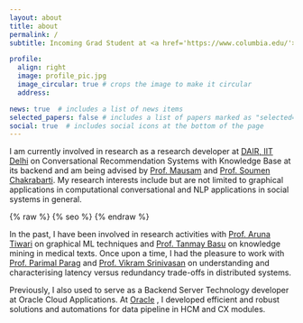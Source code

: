 ```yaml
---
layout: about
title: about
permalink: /
subtitle: Incoming Grad Student at <a href='https://www.columbia.edu/'>Columbia University</a>

profile:
  align: right
  image: profile_pic.jpg
  image_circular: true # crops the image to make it circular
  address:

news: true  # includes a list of news items
selected_papers: false # includes a list of papers marked as "selected={true}"
social: true  # includes social icons at the bottom of the page
---
```




I am currently involved in research as a research developer at <a href='https://github.com/dair-iitd'>DAIR, IIT Delhi</a> on Conversational Recommendation Systems with Knowledge Base at its backend and am being advised by [Prof. Mausam](https://www.cse.iitd.ac.in/~mausam/index.html) and [Prof. Soumen Chakrabarti](https://www.cse.iitb.ac.in/~soumen/). My research interests include but are not limited to graphical applications in computational conversational and NLP applications in social systems in general.

{% raw  %}
{% seo %}
{% endraw %}


In the past, I have been involved in research activities with [Prof. Aruna Tiwari](https://iiti.ac.in/people/~artiwari/) on graphical ML techniques and [Prof. Tanmay Basu](https://sites.google.com/view/tanmaybasu/) on knowledge mining in medical texts. Once upon a time, I had the pleasure to work with [Prof. Parimal Parag](https://ece.iisc.ac.in/~parimal/) and [Prof. Vikram Srinivasan](https://eecs.iisc.ac.in/people/vikram-srinivasan/) on understanding and characterising latency versus redundancy trade-offs in distributed systems.

Previously, I also used to serve as a Backend Server Technology developer at Oracle Cloud Applications. At [Oracle](https://oracle.com) , I developed efficient and robust solutions and automations for data pipeline in HCM and CX modules.


